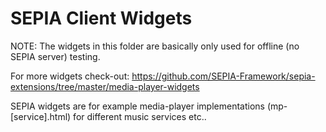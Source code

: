# SEPIA Client Widgets

NOTE: The widgets in this folder are basically only used for offline (no SEPIA server) testing.  
  
For more widgets check-out: https://github.com/SEPIA-Framework/sepia-extensions/tree/master/media-player-widgets  
  
SEPIA widgets are for example media-player implementations (mp-[service].html) for different music services etc..
